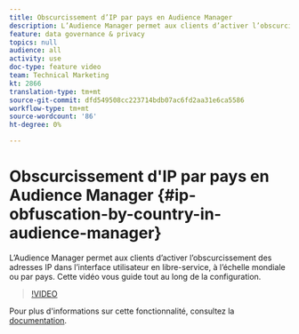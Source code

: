 ```yaml
---
title: Obscurcissement d’IP par pays en Audience Manager
description: L’Audience Manager permet aux clients d’activer l’obscurcissement des adresses IP dans l’interface utilisateur en libre-service, à l’échelle mondiale ou par pays. Cette vidéo vous guide tout au long de la configuration.
feature: data governance & privacy
topics: null
audience: all
activity: use
doc-type: feature video
team: Technical Marketing
kt: 2866
translation-type: tm+mt
source-git-commit: dfd549508cc223714bdb07ac6fd2aa31e6ca5586
workflow-type: tm+mt
source-wordcount: '86'
ht-degree: 0%

---
```



# Obscurcissement d&#39;IP par pays en Audience Manager {#ip-obfuscation-by-country-in-audience-manager}

L’Audience Manager permet aux clients d’activer l’obscurcissement des adresses IP dans l’interface utilisateur en libre-service, à l’échelle mondiale ou par pays. Cette vidéo vous guide tout au long de la configuration.

>[!VIDEO](https://video.tv.adobe.com/v/27218/?quality=9)

Pour plus d&#39;informations sur cette fonctionnalité, consultez la [documentation](https://experiencecloud.adobe.com/resources/help/en_US/aam/ip-obfuscation.html).
